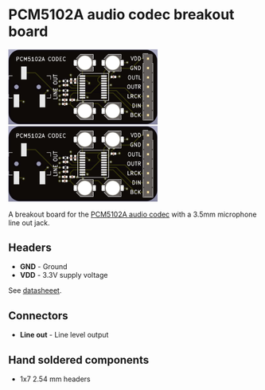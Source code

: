 # PCM5102A audio codec breakout board

<img src="pcm5102a_codec_breakout.png" width="300"> 

<img src="pcm5102a_codec_breakout.png" width="300">

A breakout board for the [PCM5102A audio codec](datasheets/pcm5102a-q1.pdf) with a 3.5mm microphone line out jack.

## Headers

* **GND** - Ground
* **VDD** - 3.3V supply voltage

See [datasheeet](datasheets/pcm5102a-q1.pdf).

## Connectors

* __Line out__ - Line level output

## Hand soldered components

* 1x7 2.54 mm headers